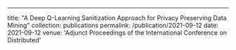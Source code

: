---
title: "A Deep Q-Learning Sanitization Approach for Privacy Preserving Data Mining"
collection: publications
permalink: /publication/2021-09-12
date: 2021-09-12
venue: 'Adjunct Proceedings of the International Conference on Distributed'